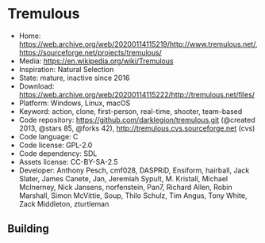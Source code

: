 # Tremulous

- Home: https://web.archive.org/web/20200114115219/http://www.tremulous.net/, https://sourceforge.net/projects/tremulous/
- Media: https://en.wikipedia.org/wiki/Tremulous
- Inspiration: Natural Selection
- State: mature, inactive since 2016
- Download: https://web.archive.org/web/20200114115222/http://tremulous.net/files/
- Platform: Windows, Linux, macOS
- Keyword: action, clone, first-person, real-time, shooter, team-based
- Code repository: https://github.com/darklegion/tremulous.git (@created 2013, @stars 85, @forks 42), http://tremulous.cvs.sourceforge.net (cvs)
- Code language: C
- Code license: GPL-2.0
- Code dependency: SDL
- Assets license: CC-BY-SA-2.5
- Developer: Anthony Pesch, cmf028, DASPRiD, Ensiform, hairball, Jack Slater, James Canete, Jan, Jeremiah Sypult, M. Kristall, Michael McInerney, Nick Jansens, norfenstein, Pan7, Richard Allen, Robin Marshall, Simon McVittie, Soup, Thilo Schulz, Tim Angus, Tony White, Zack Middleton, zturtleman

## Building
